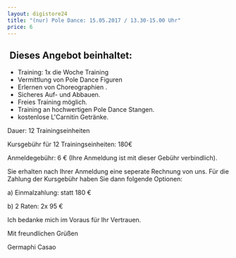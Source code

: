 ```yaml
---
layout: digistore24
title: "(nur) Pole Dance: 15.05.2017 / 13.30-15.00 Uhr"
price: 6
---
```

<h2>&#xA0;<strong>Dieses Angebot beinhaltet:</strong></h2>
<ul><li>Training: 1x die Woche Training</li>
<li>Vermittlung von Pole Dance Figuren</li>
<li>Erlernen von Choreographien .</li>
<li>Sicheres Auf- und Abbauen.</li>
<li>Freies Training m&#xF6;glich.</li>
<li>Training an hochwertigen Pole Dance Stangen.</li>
<li>kostenlose L&apos;Carnitin Getr&#xE4;nke.</li>
</ul><p>Dauer: 12 Trainingseinheiten</p>
<p>Kursgeb&#xFC;hr f&#xFC;r 12 Trainingseinheiten: 180&#x20AC;</p>
<p>Anmeldegeb&#xFC;hr: 6 &#x20AC; (Ihre Anmeldung ist mit dieser Geb&#xFC;hr verbindlich).</p>
<p>Sie erhalten nach Ihrer Anmeldung eine seperate Rechnung von uns.&#xA0;F&#xFC;r die Zahlung der Kursgeb&#xFC;hr haben Sie dann folgende Optionen:</p>
<p>a) Einmalzahlung: statt 180 &#x20AC;&#xA0;</p>
<p>b) 2 Raten: 2x 95 &#x20AC;&#xA0;</p>
<p>Ich&#xA0;bedanke mich im Voraus f&#xFC;r Ihr Vertrauen.&#xA0;</p>
<p>Mit freundlichen Gr&#xFC;&#xDF;en</p>
<p>Germaphi Casao&#xA0;</p>
<p>&#xA0;</p>
<p>&#xA0;</p>
<h4>&#xA0;</h4>
<h4><u></u><strong>&#xA0;</strong></h4>